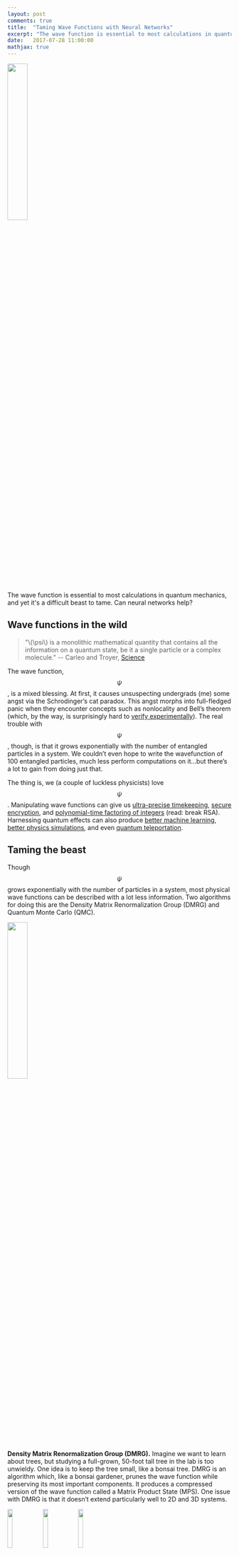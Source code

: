 ```yaml
---
layout: post
comments: true
title:  "Taming Wave Functions with Neural Networks"
excerpt: "The wave function is essential to most calculations in quantum mechanics, and yet it's a difficult beast to tame. Can neural networks help?"
date:   2017-07-28 11:00:00
mathjax: true
---
```



<div class="imgcap">
    <img src="/assets/quantum-nn/wavf-ski.jpg" width="30%">
</div>

The wave function is essential to most calculations in quantum mechanics, and yet it's a difficult beast to tame. Can neural networks help?

## Wave functions in the wild

> "\\(\psi\\) is a monolithic mathematical quantity that contains all the information on a quantum state, be it a single particle or a complex molecule." -- Carleo and Troyer, [Science](http://science.sciencemag.org/content/355/6325/602.full)

The wave function, $$\psi$$ , is a mixed blessing. At first, it causes unsuspecting undergrads (me) some angst via the Schrodinger’s cat paradox. This angst morphs into full-fledged panic when they encounter concepts such as nonlocality and Bell’s theorem (which, by the way, is surprisingly hard to [verify experimentally](https://phys.org/news/2017-02-physicists-loophole-bell-inequality-year-old.html)). The real trouble with $$\psi$$, though, is that it grows exponentially with the number of entangled particles in a system. We couldn’t even hope to write the wavefunction of 100 entangled particles, much less perform computations on it…but there’s a lot to gain from doing just that.

The thing is, we (a couple of luckless physicists) love $$\psi$$ . Manipulating wave functions can give us [ultra-precise timekeeping](https://www.nature.com/news/2010/100331/full/news.2010.163.html), [secure encryption](http://physicsworld.com/cws/article/news/2017/jul/11/quantum-satellites-demonstrate-teleportation-and-encryption), and [polynomial-time factoring of integers](https://quantumfrontiers.com/2013/03/17/post-quantum-cryptography/) (read: break RSA). Harnessing quantum effects can also produce [better machine learning](https://www.technologyreview.com/s/544421/googles-quantum-dream-machine/), [better physics simulations](https://phys.org/news/2013-10-feynman-wasnt-quantum-dynamics-ground.html), and even [quantum teleportation](https://quantumfrontiers.com/2012/09/17/how-to-build-a-teleportation-machine-teleportation-protocol/).

## Taming the beast

Though $$\psi$$  grows exponentially with the number of particles in a system, most physical wave functions can be described with a lot less information. Two algorithms for doing this are the Density Matrix Renormalization Group (DMRG) and Quantum Monte Carlo (QMC).

<div class="imgcap">
    <img src="/assets/quantum-nn/bonsai.png" width="30%">
</div>

**Density Matrix Renormalization Group (DMRG).** Imagine we want to learn about trees, but studying a full-grown, 50-foot tall tree in the lab is too unwieldy. One idea is to keep the tree small, like a bonsai tree. DMRG is an algorithm which, like a bonsai gardener, prunes the wave function while preserving its most important components. It produces a compressed version of the wave function called a Matrix Product State (MPS). One issue with DMRG is that it doesn’t extend particularly well to 2D and 3D systems.

<div class="imgcap">
    <img src="/assets/quantum-nn/leaf.jpg" width="15%">
    <img src="/assets/quantum-nn/acorn.jpg" width="15%">
    <img src="/assets/quantum-nn/bark.jpg" width="15%">
</div>

**Quantum Monte Carlo (QMC).** Another way to study the concept of “tree” in a lab (bear with me on this metaphor) would be to study a bunch of leaf, seed, and bark samples. Quantum Monte Carlo algorithms do this with wave functions, taking “samples” of a wave function (pure states) and using the properties and frequencies of these samples to build a picture of the wave function as a whole. The difficulty with QMC is that it treats the wave function as a black box. We might ask, “how does flipping the spin of the third electron affect the total energy?” and QMC wouldn’t have much of a physical answer.

## Brains $$\gg$$ Brawn

<div class="imgcap_noborder">
    <img src="/assets/quantum-nn/nqs.jpg" width="40%">
    <div class="thecap" style="text-align:center">A schema of the Neural Quantum State (NQS) model introduced By Carleo and Troyer. The model has a Restricted Boltzman Machine (RBM) architecture. Increasing <em>M</em>, the number of units in the hidden layer, increases accuracy.</div>
</div>

Neural Quantum States (NQS). Some state spaces are far too large for even Monte Carlo to sample adequately. Suppose now we’re studying a forest full of different species of trees. If one type of tree vastly outnumbers the others, choosing samples from random trees isn’t an efficient way to map biodiversity. Somehow, we need to make the sampling process “smarter”. Last year, Google DeepMind used a technique called deep reinforcement learning to do just that – and achieved fame for [defeating the world champion human Go player.](https://deepmind.com/research/alphago/) 

A recent [Science paper](http://science.sciencemag.org/content/355/6325/602.full) by Carleo and Troyer (2017) used the same technique to make QMC “smarter” and effectively compress wave functions with neural networks. This approach, called “Neural Quantum States (NQS)”, produced several state-of-the-art results.

<div class="imgcap_noborder">
    <img src="/assets/quantum-nn/mps-learn-schema.png" width="100%">
    <div class="thecap" style="text-align:center">A schema of the neural network model I used to obtain MPS coefficients. The Hamiltonian I'm using is a Heisenberg Hamiltonain plus extra coupling terms (see <a href="https://github.com/greydanus/psi0nn/blob/master/static/greydanus-dartmouth-thesis.pdf">my thesis</a> for details). Colors denote the magnitudes of scalar matrix elements.</div>
</div>

**My thesis.** My undergraduate thesis, which I conducted under fearless [Professor James Whitfield](http://jdwhitfield.com/) of Dartmouth College, centered upon much the same idea. In fact, I had to abandon some of my initial work after reading the NQS paper. I then focused on using machine learning techniques to obtain MPS coefficients. Like Carleo and Troyer, I used neural networks to approximate  \psi . Unlike Carleo and Troyer, I trained my model to output a set of Matrix Product State coefficients which have physical meaning (MPS coefficients always correspond to a certain state and site, e.g. “spin up, electron number 3”).

$$
  \label{eqn:mps-definition}
  \lvert \psi_{mps} \rangle=\sum_{s_1,\dots,s_N=1}^d Tr(A[1]^{s_1}, \dots A[N]^{s_N}) \lvert s_1, \dots s_N \rangle
$$

**A word about MPS.** I should quickly explain what, exactly, a Matrix Product State _is_. Check out the equation above, which is the definition of MPS. The idea is to multiply a set of matrices, $$A$$ together and take the trace of the result. Each $$A$$ matrix corresponds to a particular site, $$A[n]$$, (e.g. "electron 3") and a particular state, $$A^{s_i}$$ (e.g. "spin $$\frac{1}{2}$$"). Each of the values obtained from the trace operation becomes a single coefficient of $$\psi$$, corresponding to a particular state $$\lvert s_1, \dots s_N \rangle$$.

## Cool – but does it work?

**Yes – for small systems.** In my thesis, I considered a toy system of 4 spin-\frac{1}{2} particles interacting via the Heisenberg Hamiltonian. Solving this system is not difficult so I was able to focus on fitting the two disparate parts – machine learning and Matrix Product States – together.

Success! My model solved for ground states with arbitrary precision. Even more interestingly, I used it to automatically obtain MPS coefficients. Shown below, for example, is a visualization of my model’s coefficients for the [GHZ state](https://en.wikipedia.org/wiki/Greenberger%E2%80%93Horne%E2%80%93Zeilinger_state), compared with coefficients [taken from the literature](http://www2.mpq.mpg.de/Theorygroup/CIRAC/wiki/images/9/9f/Eckholt_Diplom.pdf).

<div class="imgcap_noborder">
    <img src="/assets/quantum-nn/ghz-literature.png" width="46%">
    <img src="/assets/quantum-nn/ghz-mps-learn.png" width="46%">
    <img src="/assets/quantum-nn/ghz-colorscale.png" width="7%">
    <div class="thecap" style="text-align:center">A visual comparison of a 4-site Matrix Product State for the GHZ state <b>a)</b> listed in the literature <b>b)</b> obtained from my neural network model.</div>
</div>

**Limitations.** The careful reader might point out that, according to the schema of my model (above), I still have to write out the full wave function. To scale my model up, I instead trained it variationally over a subspace of the Hamiltonian (just as the authors of the NQS paper did). Results are decent for larger (10-20 particle) systems, but the training itself [is still unstable](https://stats.stackexchange.com/questions/265964/why-is-deep-reinforcement-learning-unstable). I’ll finish ironing out the details soon, so keep an eye on arXiv[^fn1] :).

## Outside the ivory tower

<div class="imgcap_noborder">
    <img src="/assets/quantum-nn/qcomputer.jpg" width="40%">
    <div class="thecap" style="text-align:center">A quantum computer developed by Joint Quantum Institute, U. Maryland.</div>
</div>

Quantum computing is a field that’s poised to [take on commercial relevance](https://www.nature.com/news/quantum-computers-ready-to-leap-out-of-the-lab-in-2017-1.21239). Taming the wave function is one of the big hurdles we need to clear before this happens. Hopefully my findings will have a small role to play in making this happen.

On a more personal note, thank you for reading about my work. As a recent undergrad, I’m still new to research and I’d love to hear constructive comments or criticisms. If you found this post interesting, check out my research blog.

[^fn1]: arXiv is an online library for electronic preprints of scientific papers